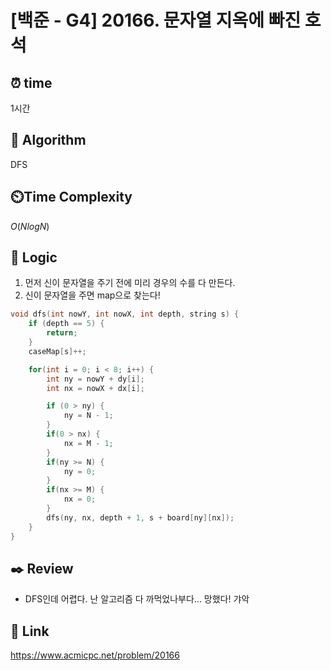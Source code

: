 # [백준 - G4] 20166. 문자열 지옥에 빠진 호석

## ⏰  **time**
1시간

## :pushpin: **Algorithm**
DFS

## ⏲️**Time Complexity**
$O(NlogN)$

## :round_pushpin: **Logic**
1. 먼저 신이 문자열을 주기 전에 미리 경우의 수를 다 만든다.
2. 신이 문자열을 주면 map으로 찾는다!
```cpp
void dfs(int nowY, int nowX, int depth, string s) {
	if (depth == 5) {
		return;
	}
	caseMap[s]++;

	for(int i = 0; i < 8; i++) {
		int ny = nowY + dy[i];
		int nx = nowX + dx[i];

		if (0 > ny) {
			ny = N - 1;
		}
		if(0 > nx) {
			nx = M - 1;
		}
		if(ny >= N) {
			ny = 0;
		}
		if(nx >= M) {
			nx = 0;
		}
		dfs(ny, nx, depth + 1, s + board[ny][nx]);
	}
}
```

## :black_nib: **Review**
- DFS인데 어렵다. 난 알고리즘 다 까먹었나부다... 망했다! 갸악

## 📡 Link
https://www.acmicpc.net/problem/20166
